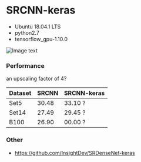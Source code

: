 # SRCNN-keras

* Ubuntu 18.04.1 LTS
* python2.7
* tensorflow_gpu-1.10.0

![Image text](https://github.com/InsightDev/SRCNN-keras/blob/master/butterfly_GT.png)


### Performance

an upscaling factor of 4?  

| Dataset | SRCNN | SRCNN-keras |
| :------ | :---- | :---------- |
| Set5    | 30.48 | 33.10 ?     |
| Set14   | 27.49 | 29.45 ?     |
| B100    | 26.90 | 00.00 ?     |


### Other

* https://github.com/InsightDev/SRDenseNet-keras  
